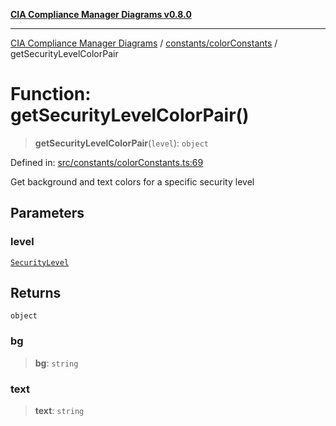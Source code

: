 [**CIA Compliance Manager Diagrams v0.8.0**](../../../README.md)

***

[CIA Compliance Manager Diagrams](../../../modules.md) / [constants/colorConstants](../README.md) / getSecurityLevelColorPair

# Function: getSecurityLevelColorPair()

> **getSecurityLevelColorPair**(`level`): `object`

Defined in: [src/constants/colorConstants.ts:69](https://github.com/Hack23/cia-compliance-manager/blob/fa2f95f029cdcd192b3882a37d0d34753edcd349/src/constants/colorConstants.ts#L69)

Get background and text colors for a specific security level

## Parameters

### level

[`SecurityLevel`](../../../types/cia/type-aliases/SecurityLevel.md)

## Returns

`object`

### bg

> **bg**: `string`

### text

> **text**: `string`
